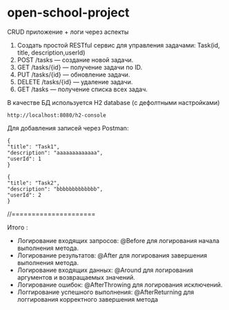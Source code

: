 # open-school-project

CRUD приложение + логи через аспекты
1. Создать простой RESTful сервис для управления задачами:
   Task(id, title, description,userId)
2. POST /tasks — создание новой задачи.
3. GET /tasks/{id} — получение задачи по ID.
4. PUT /tasks/{id} — обновление задачи.
5. DELETE /tasks/{id} — удаление задачи.
6. GET /tasks — получение списка всех задач.




В качестве БД используется H2 database (с дефолтными настройками)

`http://localhost:8080/h2-console`


Для добавления записей через Postman:
```
{
"title": "Task1",
"description": "aaaaaaaaaaaaa",
"userId": 1
}

{
"title": "Task2",
"description": "bbbbbbbbbbbbb",
"userId": 2
}
```



//=====================

Итого :
* Логирование входящих запросов:  @Before для логирования начала выполнения метода.
* Логирование результатов:  @After для логирования завершения выполнения метода.
* Логирование входящих данных:  @Around для логирования аргументов и возвращаемых значений.
* Логирование ошибок:  @AfterThrowing для логирования исключений.
* Логгирование успешного выполнения: @AfterReturning  для логгирования корректного завершения метода
